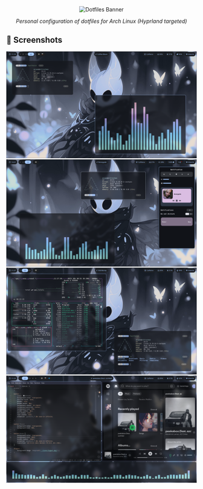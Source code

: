 <div align="center">

<img src="https://capsule-render.vercel.app/api?type=waving&color=0:02569B,100:005078&height=200&section=header&text=~/dotfiles&fontSize=60&fontColor=ffffff&animation=fadeIn&fontAlignY=38" alt="Dotfiles Banner"/>

<br/>

_Personal configuration of dotfiles for Arch Linux (Hyprland targeted)_

</div>

## 📸 Screenshots

<p align="center">
<img src="./Screenshots/Screenshot01.png" width="800"/>
<img src="./Screenshots/Screenshot04.png" width="800"/>
<img src="./Screenshots/Screenshot02.png" width="800"/>
<img src="./Screenshots/Screenshot03.png" width="800"/>
</p>
